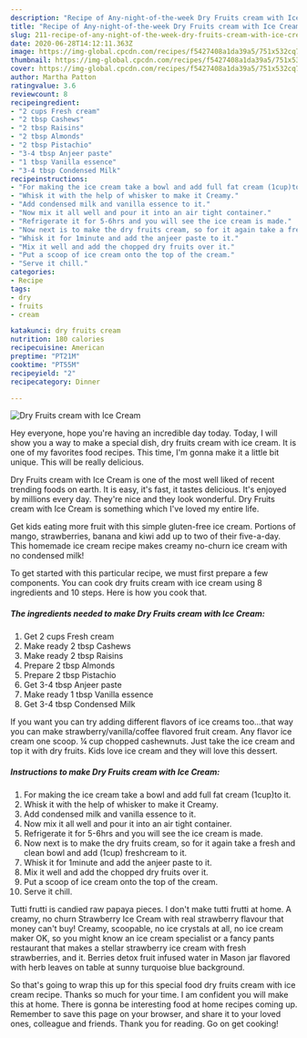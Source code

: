 ```yaml
---
description: "Recipe of Any-night-of-the-week Dry Fruits cream with Ice Cream"
title: "Recipe of Any-night-of-the-week Dry Fruits cream with Ice Cream"
slug: 211-recipe-of-any-night-of-the-week-dry-fruits-cream-with-ice-cream
date: 2020-06-28T14:12:11.363Z
image: https://img-global.cpcdn.com/recipes/f5427408a1da39a5/751x532cq70/dry-fruits-cream-with-ice-cream-recipe-main-photo.jpg
thumbnail: https://img-global.cpcdn.com/recipes/f5427408a1da39a5/751x532cq70/dry-fruits-cream-with-ice-cream-recipe-main-photo.jpg
cover: https://img-global.cpcdn.com/recipes/f5427408a1da39a5/751x532cq70/dry-fruits-cream-with-ice-cream-recipe-main-photo.jpg
author: Martha Patton
ratingvalue: 3.6
reviewcount: 8
recipeingredient:
- "2 cups Fresh cream"
- "2 tbsp Cashews"
- "2 tbsp Raisins"
- "2 tbsp Almonds"
- "2 tbsp Pistachio"
- "3-4 tbsp Anjeer paste"
- "1 tbsp Vanilla essence"
- "3-4 tbsp Condensed Milk"
recipeinstructions:
- "For making the ice cream take a bowl and add full fat cream (1cup)to it."
- "Whisk it with the help of whisker to make it Creamy."
- "Add condensed milk and vanilla essence to it."
- "Now mix it all well and pour it into an air tight container."
- "Refrigerate it for 5-6hrs and you will see the ice cream is made."
- "Now next is to make the dry fruits cream, so for it again take a fresh and clean bowl and add (1cup) freshcream to it."
- "Whisk it for 1minute and add the anjeer paste to it."
- "Mix it well and add the chopped dry fruits over it."
- "Put a scoop of ice cream onto the top of the cream."
- "Serve it chill."
categories:
- Recipe
tags:
- dry
- fruits
- cream

katakunci: dry fruits cream 
nutrition: 180 calories
recipecuisine: American
preptime: "PT21M"
cooktime: "PT55M"
recipeyield: "2"
recipecategory: Dinner

---
```



![Dry Fruits cream with Ice Cream](https://img-global.cpcdn.com/recipes/f5427408a1da39a5/751x532cq70/dry-fruits-cream-with-ice-cream-recipe-main-photo.jpg)

Hey everyone, hope you're having an incredible day today. Today, I will show you a way to make a special dish, dry fruits cream with ice cream. It is one of my favorites food recipes. This time, I'm gonna make it a little bit unique. This will be really delicious.

Dry Fruits cream with Ice Cream is one of the most well liked of recent trending foods on earth. It is easy, it's fast, it tastes delicious. It's enjoyed by millions every day. They're nice and they look wonderful. Dry Fruits cream with Ice Cream is something which I've loved my entire life.

Get kids eating more fruit with this simple gluten-free ice cream. Portions of mango, strawberries, banana and kiwi add up to two of their five-a-day. This homemade ice cream recipe makes creamy no-churn ice cream with no condensed milk!


To get started with this particular recipe, we must first prepare a few components. You can cook dry fruits cream with ice cream using 8 ingredients and 10 steps. Here is how you cook that.

<!--inarticleads1-->

##### The ingredients needed to make Dry Fruits cream with Ice Cream:

1. Get 2 cups Fresh cream
1. Make ready 2 tbsp Cashews
1. Make ready 2 tbsp Raisins
1. Prepare 2 tbsp Almonds
1. Prepare 2 tbsp Pistachio
1. Get 3-4 tbsp Anjeer paste
1. Make ready 1 tbsp Vanilla essence
1. Get 3-4 tbsp Condensed Milk


If you want you can try adding different flavors of ice creams too…that way you can make strawberry/vanilla/coffee flavored fruit cream. Any flavor ice cream one scoop. ¼ cup chopped cashewnuts. Just take the ice cream and top it with dry fruits. Kids love ice cream and they will love this dessert. 

<!--inarticleads2-->

##### Instructions to make Dry Fruits cream with Ice Cream:

1. For making the ice cream take a bowl and add full fat cream (1cup)to it.
1. Whisk it with the help of whisker to make it Creamy.
1. Add condensed milk and vanilla essence to it.
1. Now mix it all well and pour it into an air tight container.
1. Refrigerate it for 5-6hrs and you will see the ice cream is made.
1. Now next is to make the dry fruits cream, so for it again take a fresh and clean bowl and add (1cup) freshcream to it.
1. Whisk it for 1minute and add the anjeer paste to it.
1. Mix it well and add the chopped dry fruits over it.
1. Put a scoop of ice cream onto the top of the cream.
1. Serve it chill.


Tutti frutti is candied raw papaya pieces. I don&#39;t make tutti frutti at home. A creamy, no churn Strawberry Ice Cream with real strawberry flavour that money can&#39;t buy! Creamy, scoopable, no ice crystals at all, no ice cream maker OK, so you might know an ice cream specialist or a fancy pants restaurant that makes a stellar strawberry ice cream with fresh strawberries, and it. Berries detox fruit infused water in Mason jar flavored with herb leaves on table at sunny turquoise blue background. 

So that's going to wrap this up for this special food dry fruits cream with ice cream recipe. Thanks so much for your time. I am confident you will make this at home. There is gonna be interesting food at home recipes coming up. Remember to save this page on your browser, and share it to your loved ones, colleague and friends. Thank you for reading. Go on get cooking!

